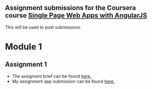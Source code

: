## Assignment submissions for the Coursera course [Single Page Web Apps with AngularJS](https://www.coursera.org/learn/single-page-web-apps-with-angularjs)

This will be used to post submissions.

# Module 1
## Assignment 1

- The assigment brief can be found [here.](https://github.com/jhu-ep-coursera/fullstack-course5/blob/master/assignments/assignment1/Assignment-1.md)
- My assignment app submission can be found [here.](https://saigrog.github.io/coursera-spwawa/assignments/1/)
